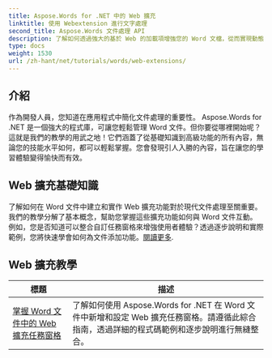 ```yaml
---
title: Aspose.Words for .NET 中的 Web 擴充
linktitle: 使用 Webextension 進行文字處理
second_title: Aspose.Words 文件處理 API
description: 了解如何透過強大的基於 Web 的加載項增強您的 Word 文檔，從而實現動態功能。無論您是初學者還是經驗豐富的開發人員。
type: docs
weight: 1530
url: /zh-hant/net/tutorials/words/web-extensions/
---
```

## 介紹

作為開發人員，您知道在應用程式中簡化文件處理的重要性。 Aspose.Words for .NET 是一個強大的程式庫，可讓您輕鬆管理 Word 文件。但你要從哪裡開始呢？這就是我們的教學的用武之地！它們涵蓋了從基礎知識到高級功能的所有內容，無論您的技能水平如何，都可以輕鬆掌握。您會發現引人入勝的內容，旨在讓您的學習體驗變得愉快而有效。

## Web 擴充基礎知識

了解如何在 Word 文件中建立和實作 Web 擴充功能對於現代文件處理至關重要。我們的教學分解了基本概念，幫助您掌握這些擴充功能如何與 Word 文件互動。例如，您是否知道可以整合自訂任務窗格來增強使用者體驗？透過逐步說明和實際範例，您將快速學會如何為文件添加功能。[閱讀更多](./mastering-web-extension-task-panes/).

## Web 擴充教學
| 標題 | 描述 |
| --- | --- |
| [掌握 Word 文件中的 Web 擴充任務窗格](./mastering-web-extension-task-panes/) | 了解如何使用 Aspose.Words for .NET 在 Word 文件中新增和設定 Web 擴充任務窗格。請遵循此綜合指南，透過詳細的程式碼範例和逐步說明進行無縫整合。|